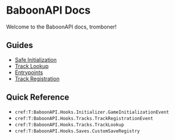 ﻿# BaboonAPI Docs

Welcome to the BaboonAPI docs, tromboner!

## Guides

- [Safe Initialization](initializer-guide.md)
- [Track Lookup](track-lookup-guide.fsx)
- [Entrypoints](entrypoints-guide.fsx)
- [Track Registration](tracks-guide.md)

## Quick Reference

- `cref:T:BaboonAPI.Hooks.Initializer.GameInitializationEvent`
- `cref:T:BaboonAPI.Hooks.Tracks.TrackRegistrationEvent`
- `cref:T:BaboonAPI.Hooks.Tracks.TrackLookup`
- `cref:T:BaboonAPI.Hooks.Saves.CustomSaveRegistry`
